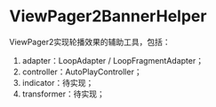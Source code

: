 # ViewPager2BannerHelper
ViewPager2实现轮播效果的辅助工具，包括：

1. adapter：LoopAdapter / LoopFragmentAdapter；
2. controller：AutoPlayController；
3. indicator：待实现；
4. transformer：待实现；